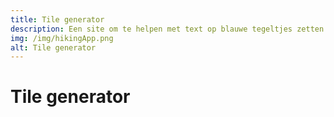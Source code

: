 ```yaml
---
title: Tile generator
description: Een site om te helpen met text op blauwe tegeltjes zetten
img: /img/hikingApp.png
alt: Tile generator
---
```


# Tile generator

